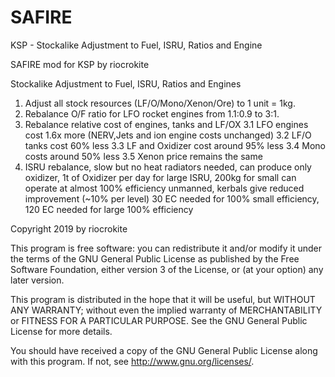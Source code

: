 # SAFIRE
KSP - Stockalike Adjustment to Fuel, ISRU, Ratios and Engine

SAFIRE mod for KSP by riocrokite

Stockalike Adjustment to Fuel, ISRU, Ratios and Engines

1. Adjust all stock resources (LF/O/Mono/Xenon/Ore) to 1 unit = 1kg.
2. Rebalance O/F ratio for LFO rocket engines from 1.1:0.9 to 3:1.
3. Rebalance relative cost of engines, tanks and LF/OX
3.1 LFO engines cost 1.6x more (NERV,Jets and ion engine costs unchanged)
3.2 LF/O tanks cost 60% less
3.3 LF and Oxidizer cost around 95% less
3.4 Mono costs around 50% less
3.5 Xenon price remains the same
4. ISRU rebalance, slow but no heat radiators needed,
can produce only oxidizer, 1t of Oxidizer per day for large ISRU, 200kg for small
can operate at almost 100% efficiency unmanned, kerbals give reduced improvement (~10% per level)
30 EC needed for 100% small efficiency, 120 EC needed for large 100% efficiency

Copyright 2019 by riocrokite

This program is free software: you can redistribute it and/or modify
it under the terms of the GNU General Public License as published by
the Free Software Foundation, either version 3 of the License, or
(at your option) any later version.

This program is distributed in the hope that it will be useful,
but WITHOUT ANY WARRANTY; without even the implied warranty of
MERCHANTABILITY or FITNESS FOR A PARTICULAR PURPOSE.  See the
GNU General Public License for more details.

You should have received a copy of the GNU General Public License
along with this program.  If not, see <http://www.gnu.org/licenses/>.

